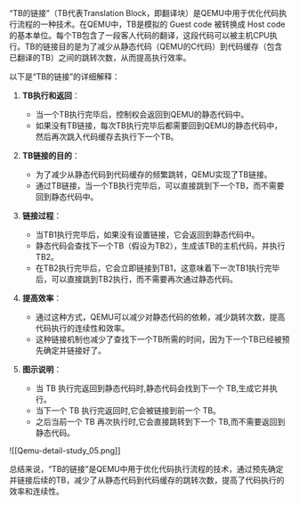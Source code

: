 “TB的链接”（TB代表Translation Block，即翻译块）是QEMU中用于优化代码执行流程的一种技术。在QEMU中，TB是模拟的 Guest code 被转换成 Host code 的基本单位。每个TB包含了一段客人代码的翻译，这段代码可以被主机CPU执行。TB的链接目的是为了减少从静态代码（QEMU的C代码）到代码缓存（包含已翻译的TB）之间的跳转次数，从而提高执行效率。

以下是“TB的链接”的详细解释：

1. **TB执行和返回**：
   - 当一个TB执行完毕后，控制权会返回到QEMU的静态代码中。
   - 如果没有TB链接，每次TB执行完毕后都需要回到QEMU的静态代码中，然后再次跳入代码缓存去执行下一个TB。

2. **TB链接的目的**：
   - 为了减少从静态代码到代码缓存的频繁跳转，QEMU实现了TB链接。
   - 通过TB链接，当一个TB执行完毕后，可以直接跳到下一个TB，而不需要回到静态代码中。

3. **链接过程**：
   - 当TB1执行完毕后，如果没有设置链接，它会返回到静态代码中。
   - 静态代码会查找下一个TB（假设为TB2），生成该TB的主机代码，并执行TB2。
   - 在TB2执行完毕后，它会立即链接到TB1，这意味着下一次TB1执行完毕后，可以直接跳到TB2执行，而不需要再次通过静态代码。

4. **提高效率**：
   - 通过这种方式，QEMU可以减少对静态代码的依赖，减少跳转次数，提高代码执行的连续性和效率。
   - 这种链接机制也减少了查找下一个TB所需的时间，因为下一个TB已经被预先确定并链接好了。

5. **图示说明**：
   - 当 TB 执行完返回到静态代码时,静态代码会找到下一个 TB,生成它并执行。
   - 当下一个 TB 执行完返回时,它会被链接到前一个 TB。
   - 之后当前一个 TB 再次执行时,它会直接跳转到下一个 TB,而不需要返回到静态代码。

![[Qemu-detail-study_05.png]]

总结来说，“TB的链接”是QEMU中用于优化代码执行流程的技术，通过预先确定并链接后续的TB，减少了从静态代码到代码缓存的跳转次数，提高了代码执行的效率和连续性。
